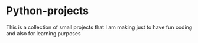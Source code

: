 # Python-projects
This is a collection of small projects that I am making just to have fun coding and also for learning purposes

